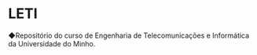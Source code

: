 # LETI
 
◆Repositório do curso de Engenharia de Telecomunicações e Informática da Universidade do Minho.
